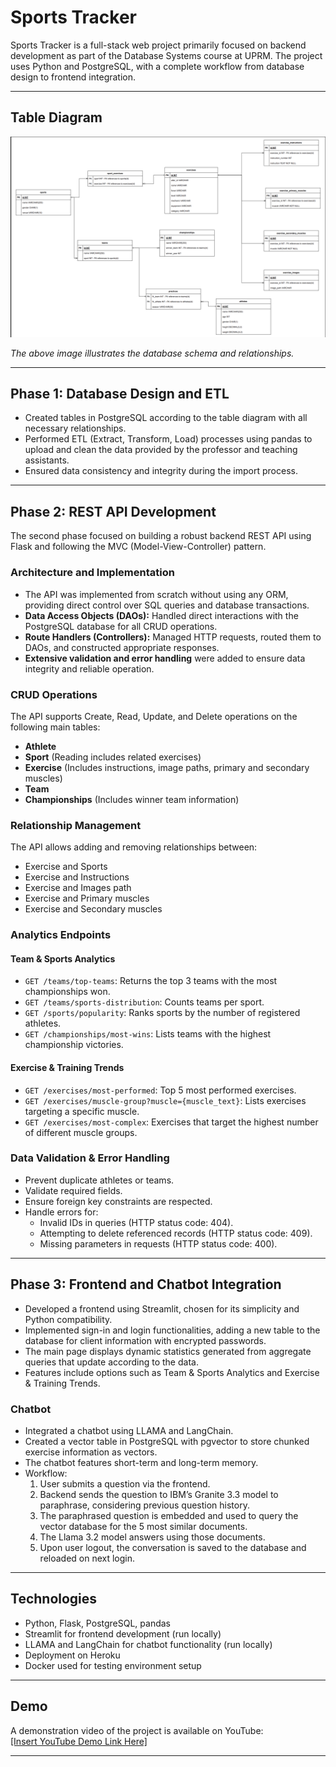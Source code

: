 # Sports Tracker

Sports Tracker is a full-stack web project primarily focused on backend development as part of the Database Systems course at UPRM. The project uses Python and PostgreSQL, with a complete workflow from database design to frontend integration.

---

## Table Diagram

![Table Diagram Placeholder](table_diagram.png)

*The above image illustrates the database schema and relationships.*

---

## Phase 1: Database Design and ETL

- Created tables in PostgreSQL according to the table diagram with all necessary relationships.
- Performed ETL (Extract, Transform, Load) processes using pandas to upload and clean the data provided by the professor and teaching assistants.
- Ensured data consistency and integrity during the import process.

---

## Phase 2: REST API Development

The second phase focused on building a robust backend REST API using Flask and following the MVC (Model-View-Controller) pattern.

### Architecture and Implementation

- The API was implemented from scratch without using any ORM, providing direct control over SQL queries and database transactions.
- **Data Access Objects (DAOs):** Handled direct interactions with the PostgreSQL database for all CRUD operations.
- **Route Handlers (Controllers):** Managed HTTP requests, routed them to DAOs, and constructed appropriate responses.
- **Extensive validation and error handling** were added to ensure data integrity and reliable operation.

### CRUD Operations

The API supports Create, Read, Update, and Delete operations on the following main tables:

- **Athlete**
- **Sport** (Reading includes related exercises)
- **Exercise** (Includes instructions, image paths, primary and secondary muscles)
- **Team**
- **Championships** (Includes winner team information)

### Relationship Management

The API allows adding and removing relationships between:

- Exercise and Sports
- Exercise and Instructions
- Exercise and Images path
- Exercise and Primary muscles
- Exercise and Secondary muscles

### Analytics Endpoints

#### Team & Sports Analytics
- `GET /teams/top-teams`: Returns the top 3 teams with the most championships won.
- `GET /teams/sports-distribution`: Counts teams per sport.
- `GET /sports/popularity`: Ranks sports by the number of registered athletes.
- `GET /championships/most-wins`: Lists teams with the highest championship victories.

#### Exercise & Training Trends
- `GET /exercises/most-performed`: Top 5 most performed exercises.
- `GET /exercises/muscle-group?muscle={muscle_text}`: Lists exercises targeting a specific muscle.
- `GET /exercises/most-complex`: Exercises that target the highest number of different muscle groups.

### Data Validation & Error Handling

- Prevent duplicate athletes or teams.
- Validate required fields.
- Ensure foreign key constraints are respected.
- Handle errors for:
  - Invalid IDs in queries (HTTP status code: 404).
  - Attempting to delete referenced records (HTTP status code: 409).
  - Missing parameters in requests (HTTP status code: 400).

---

## Phase 3: Frontend and Chatbot Integration

- Developed a frontend using Streamlit, chosen for its simplicity and Python compatibility.
- Implemented sign-in and login functionalities, adding a new table to the database for client information with encrypted passwords.
- The main page displays dynamic statistics generated from aggregate queries that update according to the data.
- Features include options such as Team & Sports Analytics and Exercise & Training Trends.

### Chatbot

- Integrated a chatbot using LLAMA and LangChain.
- Created a vector table in PostgreSQL with pgvector to store chunked exercise information as vectors.
- The chatbot features short-term and long-term memory.
- Workflow:
  1. User submits a question via the frontend.
  2. Backend sends the question to IBM’s Granite 3.3 model to paraphrase, considering previous question history.
  3. The paraphrased question is embedded and used to query the vector database for the 5 most similar documents.
  4. The Llama 3.2 model answers using those documents.
  5. Upon user logout, the conversation is saved to the database and reloaded on next login.

---

## Technologies

- Python, Flask, PostgreSQL, pandas
- Streamlit for frontend development (run locally)
- LLAMA and LangChain for chatbot functionality (run locally)
- Deployment on Heroku
- Docker used for testing environment setup

---

## Demo

A demonstration video of the project is available on YouTube:  
[[Insert YouTube Demo Link Here]](https://www.youtube.com/watch?v=gFGKJ1IQFt8&t=130s)

---

